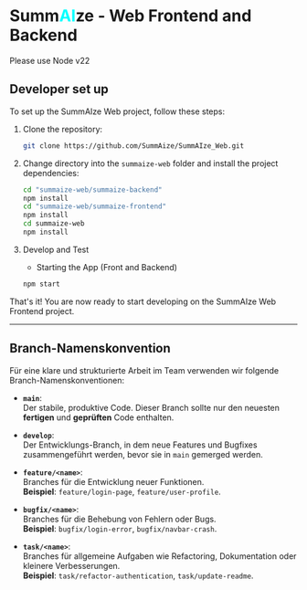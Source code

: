 # Summ<span style="color: #00ffff;">AI</span>ze - Web Frontend and Backend

Please use Node v22

## Developer set up

To set up the SummAIze Web project, follow these steps:

1. Clone the repository:

   ```bash
   git clone https://github.com/SummAize/SummAIze_Web.git
   ```

2. Change directory into the `summaize-web` folder and install the project dependencies:

   ```bash
   cd "summaize-web/summaize-backend"
   npm install
   cd "summaize-web/summaize-frontend"
   npm install
   cd summaize-web
   npm install
   ```


3. Develop and Test

   - Starting the App (Front and Backend)

   ```bash
   npm start
   ```

That's it! You are now ready to start developing on the SummAIze Web Frontend project.

---------------
## Branch-Namenskonvention

Für eine klare und strukturierte Arbeit im Team verwenden wir folgende Branch-Namenskonventionen:

* **`main`**:  
   Der stabile, produktive Code. Dieser Branch sollte nur den neuesten **fertigen** und **geprüften** Code enthalten.

* **`develop`**:  
   Der Entwicklungs-Branch, in dem neue Features und Bugfixes zusammengeführt werden, bevor sie in `main` gemerged werden.

* **`feature/<name>`**:  
   Branches für die Entwicklung neuer Funktionen.  
   **Beispiel**: `feature/login-page`, `feature/user-profile`.

* **`bugfix/<name>`**:  
   Branches für die Behebung von Fehlern oder Bugs.  
   **Beispiel**: `bugfix/login-error`, `bugfix/navbar-crash`.

* **`task/<name>`**:  
   Branches für allgemeine Aufgaben wie Refactoring, Dokumentation oder kleinere Verbesserungen.  
   **Beispiel**: `task/refactor-authentication`, `task/update-readme`.
